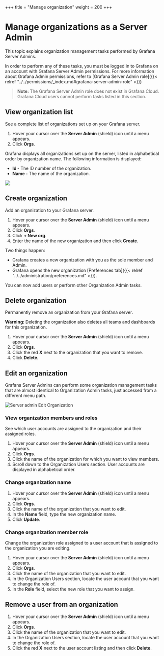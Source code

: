 +++
title = "Manage organization"
weight = 200
+++

# Manage organizations as a Server Admin

This topic explains organization management tasks performed by Grafana Server Admins.

In order to perform any of these tasks, you must be logged in to Grafana on an account with Grafana Server Admin permissions. For more information about Grafana Admin permissions, refer to [Grafana Server Admin role]({{< relref "../../permissions/_index.md#grafana-server-admin-role" >}})

> **Note:** The Grafana Server Admin role does not exist in Grafana Cloud. Grafana Cloud users cannot perform tasks listed in this section.

## View organization list

See a complete list of organizations set up on your Grafana server.

1. Hover your cursor over the **Server Admin** (shield) icon until a menu appears.
1. Click **Orgs**.

Grafana displays all organizations set up on the server, listed in alphabetical order by organization name. The following information is displayed:
- **Id -** The ID number of the organization.
- **Name -** The name of the organization.

<img src="/img/docs/manage-users/server-org-list-7-3.png" max-width="1200px">

## Create organization

Add an organization to your Grafana server.

1. Hover your cursor over the **Server Admin** (shield) icon until a menu appears.
1. Click **Orgs**.
1. Click **+ New org**.
1. Enter the name of the new organization and then click **Create**.

Two things happen:
- Grafana creates a new organization with you as the sole member and Admin.
- Grafana opens the new organization [Preferences tab]({{< relref "../../administration/preferences.md" >}}).

You can now add users or perform other Organization Admin tasks.

## Delete organization

Permanently remove an organization from your Grafana server.

**Warning:** Deleting the organization also deletes all teams and dashboards for this organization.

1. Hover your cursor over the **Server Admin** (shield) icon until a menu appears.
1. Click **Orgs**.
1. Click the red **X** next to the organization that you want to remove.
1. Click **Delete**.

## Edit an organization

Grafana Server Admins can perform some organization management tasks that are almost identical to Organization Admin tasks, just accessed from a different menu path.

![Server admin Edit Organization](/img/docs/manage-users/server-admin-edit-org-7-3.png)

### View organization members and roles

See which user accounts are assigned to the organization and their assigned roles.

1. Hover your cursor over the **Server Admin** (shield) icon until a menu appears.
1. Click **Orgs**.
1. Click the name of the organization for which you want to view members.
1. Scroll down to the Organization Users section. User accounts are displayed in alphabetical order.

### Change organization name

1. Hover your cursor over the **Server Admin** (shield) icon until a menu appears.
1. Click **Orgs**.
1. Click the name of the organization that you want to edit.
1. In the **Name** field, type the new organization name.
1. Click **Update**.

### Change organization member role

Change the organization role assigned to a user account that is assigned to the organization you are editing.

1. Hover your cursor over the **Server Admin** (shield) icon until a menu appears.
1. Click **Orgs**.
1. Click the name of the organization that you want to edit.
1. In the Organization Users section, locate the user account that you want to change the role of.
1. In the **Role** field, select the new role that you want to assign.

## Remove a user from an organization

1. Hover your cursor over the **Server Admin** (shield) icon until a menu appears.
1. Click **Orgs**.
1. Click the name of the organization that you want to edit.
1. In the Organization Users section, locate the user account that you want to change the role of.
1. Click the red **X** next to the user account listing and then click **Delete**.